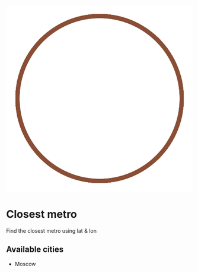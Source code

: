 ![Logo](./closestMetro.png)
# Closest metro
Find the closest metro using lat & lon
## Available cities
- Moscow